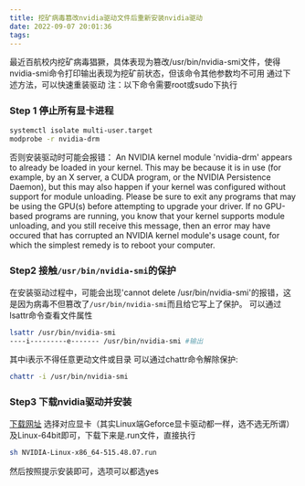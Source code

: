 ```yaml
---
title: 挖矿病毒篡改nvidia驱动文件后重新安装nvidia驱动
date: 2022-09-07 20:01:36
tags:
---
```

最近百航校内挖矿病毒猖獗，具体表现为篡改/usr/bin/nvidia-smi文件，使得nvidia-smi命令打印输出表现为挖矿前状态，但该命令其他参数均不可用
通过下述方法，可以快速重装驱动
注：以下命令需要root或sudo下执行
### Step 1 停止所有显卡进程
```bash
systemctl isolate multi-user.target
modprobe -r nvidia-drm
```
否则安装驱动时可能会报错：
An NVIDIA kernel module 'nvidia-drm' appears to already be loaded in your kernel. This may be because it is in use (for example, by an X server, a CUDA program, or the NVIDIA Persistence Daemon), but this may also happen if your kernel was configured without support for module unloading. Please be sure to exit any programs that may be using the GPU(s) before attempting to upgrade your driver. If no GPU-based programs are running, you know that your kernel supports module unloading, and you still receive this message, then an error may have occured that has corrupted an NVIDIA kernel module's usage count, for which the simplest remedy is to reboot your computer.

### Step2 接触`/usr/bin/nvidia-smi`的保护
在安装驱动过程中，可能会出现'cannot delete /usr/bin/nvidia-smi'的报错，这是因为病毒不但篡改了`/usr/bin/nvidia-smi`而且给它写上了保护。
可以通过lsattr命令查看文件属性
```bash
lsattr /usr/bin/nvidia-smi
----i---------e------- /usr/bin/nvidia-smi #输出
```
其中i表示不得任意更动文件或目录
可以通过chattr命令解除保护:
```bash
chattr -i /usr/bin/nvidia-smi
```
### Step3 下载nvidia驱动并安装
[下载网址](https://www.nvidia.cn/Download/index.aspx?lang=cn)
选择对应显卡（其实Linux端Geforce显卡驱动都一样，选不选无所谓）及Linux-64bit即可，下载下来是.run文件，直接执行
```bash
sh NVIDIA-Linux-x86_64-515.48.07.run
```
然后按照提示安装即可，选项可以都选yes